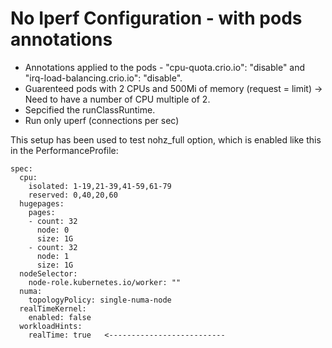 # No Iperf Configuration - with pods annotations


* Annotations applied to the pods - "cpu-quota.crio.io": "disable" and "irq-load-balancing.crio.io": "disable".
* Guarenteed pods with 2 CPUs and 500Mi of memory (request = limit) -> Need to have a number of CPU multiple of 2.
* Sepcified the runClassRuntime.
* Run only uperf (connections per sec)

This setup has been used to test nohz_full option, which is enabled like this in the PerformanceProfile:

```
spec:
  cpu:
    isolated: 1-19,21-39,41-59,61-79
    reserved: 0,40,20,60
  hugepages:
    pages:
    - count: 32
      node: 0
      size: 1G
    - count: 32
      node: 1
      size: 1G
  nodeSelector:
    node-role.kubernetes.io/worker: ""
  numa:
    topologyPolicy: single-numa-node
  realTimeKernel:
    enabled: false
  workloadHints:
    realTime: true   <--------------------------

```
